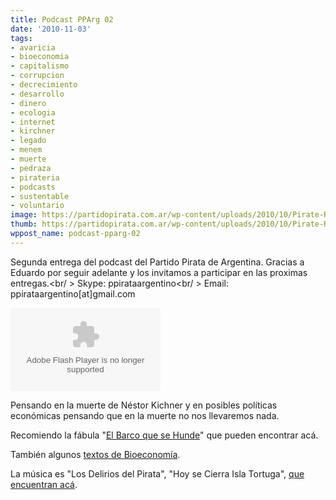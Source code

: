 ```yaml
---
title: Podcast PPArg 02
date: '2010-11-03'
tags:
- avaricia
- bioeconomia
- capitalismo
- corrupcion
- decrecimiento
- desarrollo
- dinero
- ecologia
- internet
- kirchner
- legado
- menem
- muerte
- pedraza
- pirateria
- podcasts
- sustentable
- voluntario
image: https://partidopirata.com.ar/wp-content/uploads/2010/10/Pirate-Radio.jpg.png
thumb: https://partidopirata.com.ar/wp-content/uploads/2010/10/Pirate-Radio.jpg.png
wppost_name: podcast-pparg-02
---
```


Segunda entrega del podcast del Partido Pirata de Argentina. Gracias a Eduardo por seguir adelante y los invitamos a participar en las proximas entregas.&lt;br/ &gt;
Skype: ppirataargentino&lt;br/ &gt;
Email: ppirataargentino[at]gmail.com

<object width="240" height="133" classid="clsid:d27cdb6e-ae6d-11cf-96b8-444553540000" codebase="http://download.macromedia.com/pub/shockwave/cabs/flash/swflash.cab#version=6,0,40,0"><param name="AllowScriptAccess" value="always" /><param name="allowFullScreen" value="true" /><param name="wmode" value="transparent" /><param name="src" value="http://www.ivoox.com/playerivoox_ee_412221_1.html" /><param name="allowfullscreen" value="true" /><param name="allowscriptaccess" value="always" /><embed width="240" height="133" type="application/x-shockwave-flash" src="http://www.ivoox.com/playerivoox_ee_412221_1.html" AllowScriptAccess="always" allowFullScreen="true" wmode="transparent" allowfullscreen="true" allowscriptaccess="always" /></object>

Pensando en la muerte de Néstor Kichner y en posibles políticas económicas pensando que en la muerte no nos llevaremos nada.

Recomiendo la fábula "<a href="http://partido-pirata.blogspot.com/2009/04/pensando-en-la-muerteel-barco-que-se.html">El Barco que se Hunde</a>" que pueden encontrar acá.

También algunos <a href="http://www.terra.org/articulos/art02147.html">textos de Bioeconomía</a>.

La música es "Los Delirios del Pirata", "Hoy se Cierra Isla Tortuga", <a href="http://sangrespanola.blogspot.com/2010/02/suburbano-los-delirios-del-pirata-2002.html">que encuentran acá</a>.

